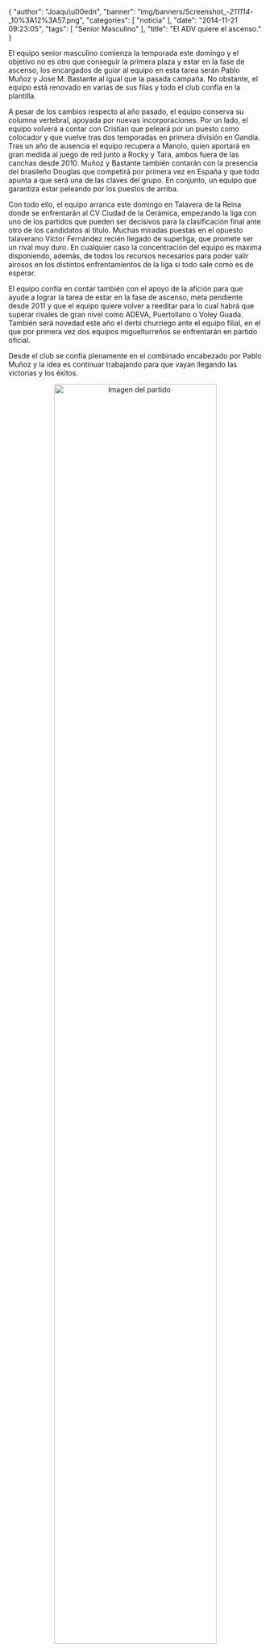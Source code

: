 {
  "author": "Joaqu\u00edn", 
  "banner": "img/banners/Screenshot_-_211114_-_10%3A12%3A57.png", 
  "categories": [
    "noticia"
  ], 
  "date": "2014-11-21 09:23:05", 
  "tags": [
    "Senior Masculino"
  ], 
  "title": "El ADV quiere el ascenso."
}

El equipo senior masculino comienza la temporada este domingo y el objetivo no es otro que conseguir la primera plaza y estar en la fase de ascenso, los encargados de guiar al equipo en esta tarea serán Pablo Muñoz y Jose M. Bastante al igual que la pasada campaña. No obstante, el equipo está renovado en varias de sus filas y todo el club confía en la plantilla.

A pesar de los cambios respecto al año pasado, el equipo conserva su columna vertebral, apoyada por nuevas incorporaciones. Por un lado, el equipo volverá a contar con Cristian que peleará por un puesto como colocador y que vuelve tras dos temporadas en primera división en Gandía. Tras un año de ausencia el equipo recupera a Manolo, quien aportará en gran medida al juego de red junto a Rocky y Tara, ambos fuera de las canchas desde 2010. Muñoz y Bastante también contarán con la presencia del brasileño Douglas que competirá por primera vez en España y que todo apunta a que será una de las claves del grupo. En conjunto, un equipo que garantiza estar peleando por los puestos de arriba.

Con todo ello, el equipo arranca este domingo en Talavera de la Reina donde se enfrentarán al CV Ciudad de la Cerámica, empezando la liga con uno de los partidos que pueden ser decisivos para la clasificación final ante otro de los candidatos al título. Muchas miradas puestas en el opuesto talaverano Víctor Fernández recién llegado de superliga, que promete ser un rival muy duro. En cualquier caso la concentración del equipo es máxima disponiendo, además, de todos los recursos necesarios para poder salir airosos en los distintos enfrentamientos de la liga si todo sale como es de esperar.

El equipo confía en contar también con el apoyo de la afición para que ayude a lograr la tarea de estar en la fase de ascenso, meta pendiente desde  2011 y que el equipo quiere volver a reeditar para lo cual habrá que superar rivales de gran nivel como ADEVA, Puertollano o Voley Guada. También será novedad este año el derbi churriego ante el equipo filial, en el que por primera vez dos equipos miguelturreños se enfrentarán en partido oficial.

Desde el club se confía plenamente en el combinado encabezado por Pablo Muñoz y la idea es continuar trabajando para que vayan llegando las victorias y los éxitos.

<center>
<a target="_new" href="http://www.advmiguelturra.org/img/banners/Screenshot%20-%20211114%20-%2010%3A12%3A57.png"> 
<img alt="Imagen del partido" width="80%" align="center" src="http://www.advmiguelturra.org/img/banners/Screenshot%20-%20211114%20-%2010%3A12%3A57.png"/> </a> </center>

